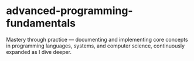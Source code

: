 # advanced-programming-fundamentals
Mastery through practice — documenting and implementing core concepts in programming languages, systems, and computer science, continuously expanded as I dive deeper.
